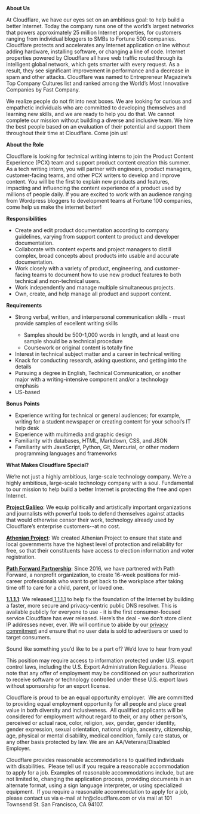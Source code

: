 <div class="content-intro">
	<div><strong>About Us</strong></div>
	<div>
		<p><span style="font-weight: 400;">At Cloudflare, we have our eyes set on an ambitious goal: to help build a better Internet. Today the company runs one of the world’s largest networks that powers approximately 25 million Internet properties, for customers ranging from individual bloggers to SMBs to Fortune 500 companies. Cloudflare protects and accelerates any Internet application online without adding hardware, installing software, or changing a line of code. Internet properties powered by Cloudflare all have web traffic routed through its intelligent global network, which gets smarter with every request. As a result, they see significant improvement in performance and a decrease in spam and other attacks. Cloudflare was named to Entrepreneur Magazine’s Top Company Cultures list and ranked among the World’s Most Innovative Companies by Fast Company.</span><span style="font-weight: 400;">&nbsp;</span></p>
		<p><span style="font-weight: 400;">We realize people do not fit into neat boxes. We are looking for curious and empathetic individuals who are committed to developing themselves and learning new skills, and we are ready to help you do that. We cannot complete our mission without building a diverse and inclusive team. We hire the best people based on an evaluation of their potential and support them throughout their time at Cloudflare. Come join us!&nbsp;</span></p>
	</div>
</div>
<p><strong>About the Role</strong></p>
<p><span style="font-weight: 400;">Cloudflare is looking for technical writing interns to join the Product Content Experience (PCX) team and support product content creation this summer. As a tech writing intern, you will partner with engineers, product managers, customer-facing teams, and other PCX writers to develop and improve content. You will be the first to explain new products and features, impacting and influencing the content experience of a product used by millions of people daily. If you are excited to work with an audience ranging from Wordpress bloggers to development teams at Fortune 100 companies, come help us make the internet better!</span></p>
<p><strong>Responsibilities</strong></p>
<ul>
	<li style="font-weight: 400;"><span style="font-weight: 400;">Create and edit product documentation according to company guidelines, varying from support content to product and developer documentation.</span></li>
	<li style="font-weight: 400;"><span style="font-weight: 400;">Collaborate with content experts and project managers to distill complex, broad concepts about products into usable and accurate documentation.&nbsp;</span></li>
	<li style="font-weight: 400;"><span style="font-weight: 400;">Work closely with a variety of product, engineering, and customer-facing teams to document how to use new product features to both technical and non-technical users.</span></li>
	<li style="font-weight: 400;"><span style="font-weight: 400;">Work independently and manage multiple simultaneous projects.</span></li>
	<li style="font-weight: 400;"><span style="font-weight: 400;">Own, create, and help manage all product and support content.</span></li>
</ul>
<p><strong>Requirements</strong></p>
<ul>
	<li style="font-weight: 400;"><span style="font-weight: 400;">Strong verbal, written, and interpersonal communication skills - must provide samples of excellent writing skills</span></li>
	<ul>
		<li style="font-weight: 400;"><span style="font-weight: 400;">Samples should be 500-1,000 words in length, and at least one sample should be a technical procedure</span></li>
		<li style="font-weight: 400;"><span style="font-weight: 400;">Coursework or original content is totally fine</span></li>
	</ul>
	<li style="font-weight: 400;"><span style="font-weight: 400;">Interest in technical subject matter and a career in technical writing</span></li>
	<li style="font-weight: 400;"><span style="font-weight: 400;">Knack for conducting research, asking questions, and getting into the details</span></li>
	<li style="font-weight: 400;"><span style="font-weight: 400;">Pursuing a degree in English, Technical Communication, or another major with a writing-intensive component and/or a technology emphasis&nbsp;</span></li>
	<li style="font-weight: 400;"><span style="font-weight: 400;">US-based</span></li>
</ul>
<p><strong>Bonus Points</strong></p>
<ul>
	<li style="font-weight: 400;"><span style="font-weight: 400;">Experience writing for technical or general audiences; for example, writing for a student newspaper or creating content for your school’s IT help desk</span></li>
	<li style="font-weight: 400;"><span style="font-weight: 400;">Experience with multimedia and graphic design</span></li>
	<li style="font-weight: 400;"><span style="font-weight: 400;">Familiarity with databases, HTML, Markdown, CSS, and JSON</span></li>
	<li style="font-weight: 400;"><span style="font-weight: 400;">Familiarity with JavaScript, Python, Git, Mercurial, or other modern programming languages and frameworks</span></li>
</ul>
<div class="content-conclusion">
	<p><strong>What Makes Cloudflare Special?</strong></p>
	<p><span style="font-weight: 400;">We’re not just a highly ambitious, large-scale technology company. We’re a highly ambitious, large-scale technology company with a soul. Fundamental to our mission to help build a better Internet is protecting the free and open Internet.</span></p>
	<p><a href="https://blog.cloudflare.com/protecting-free-expression-online/"><strong>Project Galileo</strong></a><span style="font-weight: 400;">: We equip politically and artistically important organizations and journalists with powerful tools to defend themselves against attacks that would otherwise censor their work, technology already used by Cloudflare’s enterprise customers--at no cost.</span></p>
	<p><strong><a href="https://www.cloudflare.com/athenian/">Athenian Project</a></strong><span style="font-weight: 400;">: We created Athenian Project to ensure that state and local governments have the highest level of protection and reliability for free, so that their constituents have access to election information and voter registration.</span></p>
	<p><a href="https://blog.cloudflare.com/tag/path-forward/"><strong>Path Forward Partnership</strong></a><span style="font-weight: 400;">: Since 2016, we have partnered with Path Forward, a nonprofit organization, to create 16-week positions for mid-career professionals who want to get back to the workplace after taking time off to care for a child, parent, or loved one.</span></p>
	<p><a href="https://1.1.1.1/"><strong>1.1.1.1</strong></a><span style="font-weight: 400;">: We released</span><a href="https://1.1.1.1/"> <span style="font-weight: 400;">1.1.1.1</span></a><span style="font-weight: 400;"> to help fix the foundation of the Internet by building a faster, more secure and privacy-centric public DNS resolver. This is available publicly for everyone to use - it is the first consumer-focused service Cloudflare has ever released. Here’s the deal - we don’t store client IP addresses never, ever. We will continue to abide by our</span><a href="https://developers.cloudflare.com/1.1.1.1/privacy/public-dns-resolver"> privacy commitment</a><span style="font-weight: 400;"> and ensure that no user data is sold to advertisers or used to target consumers.</span></p>
	<p><span style="font-weight: 400;">Sound like something you’d like to be a part of? We’d love to hear from you!</span></p>
	<p><span style="font-weight: 400;">This position may require access to information protected under U.S. export control laws, including the U.S. Export Administration Regulations. Please note that any offer of employment may be conditioned on your authorization to receive software or technology controlled under these U.S. export laws without sponsorship for an export license.</span></p>
	<p><span style="font-weight: 400;">Cloudflare is proud to be an equal opportunity employer. &nbsp;We are committed to providing equal employment opportunity for all people and place great value in both diversity and inclusiveness. &nbsp;All qualified applicants will be considered for employment without regard to their, or any other person's, perceived or actual</span> <span style="font-weight: 400;">race, color, religion, sex, gender, gender identity, gender expression, sexual orientation, national origin, ancestry, citizenship, age, physical or mental disability, medical condition, family care status, or any other basis protected by law. </span><span style="font-weight: 400;">We are an AA/Veterans/Disabled Employer.</span></p>
	<p><span style="font-weight: 400;">Cloudflare provides reasonable accommodations to qualified individuals with disabilities. &nbsp;Please tell us if you require a reasonable accommodation to apply for a job. Examples of reasonable accommodations include, but are not limited to, changing the application process, providing documents in an alternate format, using a sign language interpreter, or using specialized equipment. &nbsp;If you require a reasonable accommodation to apply for a job, please contact us via e-mail at </span><span style="font-weight: 400;">hr@cloudflare.com</span><span style="font-weight: 400;"> or via mail at 101 Townsend St. San Francisco, CA 94107.</span></p>
</div>